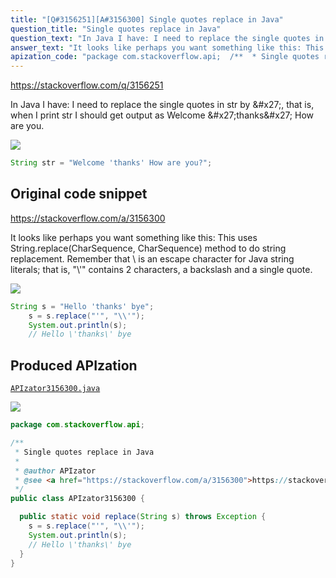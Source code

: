 ```yaml
---
title: "[Q#3156251][A#3156300] Single quotes replace in Java"
question_title: "Single quotes replace in Java"
question_text: "In Java I have: I need to replace the single quotes in str by \\', that is, when I print str I should get output as Welcome \\'thanks\\' How are you."
answer_text: "It looks like perhaps you want something like this: This uses String.replace(CharSequence, CharSequence) method to do string replacement. Remember that \\ is an escape character for Java string literals; that is, \"\\\\'\" contains 2 characters, a backslash and a single quote."
apization_code: "package com.stackoverflow.api;  /**  * Single quotes replace in Java  *  * @author APIzator  * @see <a href=\"https://stackoverflow.com/a/3156300\">https://stackoverflow.com/a/3156300</a>  */ public class APIzator3156300 {    public static void replace(String s) throws Exception {     s = s.replace(\"'\", \"\\\\'\");     System.out.println(s);     // Hello \\'thanks\\' bye   } }"
---
```


https://stackoverflow.com/q/3156251

In Java I have:
I need to replace the single quotes in str by \&#x27;, that is, when I print str I should get output as Welcome \&#x27;thanks\&#x27; How are you.


<div class="code-logo"><img src="/stackoverflow.png" /></div>

```java
String str = "Welcome 'thanks' How are you?";
```


## Original code snippet

https://stackoverflow.com/a/3156300

It looks like perhaps you want something like this:
This uses String.replace(CharSequence, CharSequence) method to do string replacement. Remember that \ is an escape character for Java string literals; that is, &quot;\\&#x27;&quot; contains 2 characters, a backslash and a single quote.

<div class="code-logo"><img src="/stackoverflow.png" /></div>

```java
String s = "Hello 'thanks' bye";
    s = s.replace("'", "\\'");
    System.out.println(s);
    // Hello \'thanks\' bye
```

## Produced APIzation

[`APIzator3156300.java`](https://github.com/blind-papers/apization-temp-data/raw/main/search/APIzator3156300.java)

<div class="code-logo"><img src="/apizator.png" /></div>

```java
package com.stackoverflow.api;

/**
 * Single quotes replace in Java
 *
 * @author APIzator
 * @see <a href="https://stackoverflow.com/a/3156300">https://stackoverflow.com/a/3156300</a>
 */
public class APIzator3156300 {

  public static void replace(String s) throws Exception {
    s = s.replace("'", "\\'");
    System.out.println(s);
    // Hello \'thanks\' bye
  }
}

```